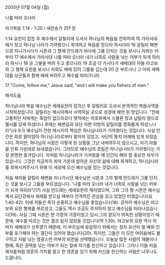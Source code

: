 2005년 07월 04일 (월)

나를 따라 오너라



마가복음 1:14 - 1:20 / 새찬송가 251 장


1:14 요한이 잡힌 후 예수께서 갈릴리에 오셔서 하나님의 복음을 전파하여 15 가라사대 때가 찼고 하나님 나라가 가까왔으니 회개하고 복음을 믿으라 하시더라 16 갈릴리 해변으로 지나가시다가 시몬과 그 형제 안드레가 바다에 그물 던지는 것을 보시니 저희는 어부라 17 예수께서 가라사대 나를 따라 오너라 내가 너희로 사람을 낚는 어부가 되게 하리라 하시니 18 곧 그물을 버려 두고 좇으니라 19 조금 더 가시다가 세베대의 아들 야고보와 그 형제 요한을 보시니 저희도 배에 있어 그물을 깁는데 20 곧 부르시니 그 아비 세베대를 삯군들과 함께 배에 버려두고 예수를 따라가니라

17 "Come, follow me," Jesus said, "and I will make you fishers of men."

해석도움





하나님나라 복음
예수님은 세례요한이 잡히신 후 갈릴리로 오셔서 본격적인 복음사역을 시작하셨습니다. 갈릴리는 메시아께서 사역하실 곳으로 성경에 예언 된 땅입니다. "전에 고통하던 자에게는 흑암이 없으리로다 옛적에는 여호와께서 스불론 땅과 납달리 땅으로 멸시를 당케 하셨더니 후에는 해변길과 요단 저편 이방의 갈릴리를 영화롭게 하셨느니라"(사 9:1) 예수님이 전한 메시지의 핵심은 하나님나라가 가까웠다는 것입니다. 사실 인간은 죄로 말미암아 하나님나라로부터 멀어져 있었고, 사단의 통치 아래에 있게 되었습니다. 하지만, 하나님의 사랑은 이렇게 된 상황을 그냥 내버려두지 않으시고, 자기 아들을 인류 가운데로 보내셨습니다. 그러므로 예수님의 초림은 하나님나라가 가까웠다는 가장 분명한 증거입니다. 이처럼 하나님나라가 가까웠을 때 인간이 해야 할 중요한 의무가 있습니다. 그것은 지금까지 죄악 가운데 살아온 자신의 삶에 대해 회개하고, 하나님나라를 회복시켜주시기 위해 이 세상에 오신 예수님을 믿는 것입니다.

처음 제자들
갈릴리 해변을 지나가시던 예수님은 시몬과 그의 형제 안드레가 그물 던지는 것을 보시고 그들을 부르셨습니다. '나를 따라 오너라 내가 너희로 사람을 낚는 어부가 되게 하리라"(17) 사실 안드레는 세례요한의 제자였으며, 그와 그의 형 시몬은 예수님께서 요단강에서 세례를 받으실 때부터 인격적인 관심을 갖고 있었던 터였습니다(요 1:40-42). 이에 저들은 즉각 순종하고 예수님을 좇았습니다(18). 곧이어 예수님은 야고보와 요한 형제를 부르셨고, 그들도 역시 조금도 주저하지 않고 예수님을 따라나섰습니다(19). 사실 그때 시몬은 한 가정의 가장이었고 당시 그의 장모가 위독한 상황이었기 때문에, 예수를 따르는 것은 결코 쉽지 않았을 것입니다(막 1:30). 야고보와 요한 역시 아버지 세배대가 선주였기 때문에, 이 부르심에 응답하기 위해서는 장차 유산이 될 배와 인부를 포기해야 하는 결단이 있어야 했습니다(20). 하지만, 그들은 이 모든 어려움에도 불구하고 사람 낚는 영광스런 어부의 비전을 선택했습니다. 오늘날 많은 사람이 재물이나 명예, 혹은 권력을 낚는 어부가 되는 일에 자기를 헌신하고 있습니다. 그러나 이들 처음 제자들처럼 영혼의 가치를 알고 한 영혼을 얻기 위해 자신을 헌신하는 사람은 너무나도 드뭅니다.
